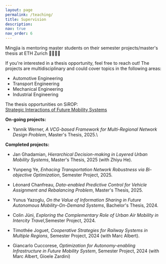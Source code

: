 ```yaml
---
layout: page
permalink: /teaching/
title: Supervision
description: 
nav: true
nav_order: 6
---
```


Mingjia is mentoring master students on their semester projects/master's thesis at ETH Zurich :woman_student::man_student:

If you're interested in a thesis opportunity, feel free to reach out! The projects are multidisciplinary and could cover topics in the following areas:
* Automotive Engineering
* Transport Engineering
* Mechanical Engineering
* Industrial Engineering

The thesis opportunities on SiROP: \
[Strategic Interactions of Future Mobility Systems](https://sirop.org/app/c62b4682-d2f1-460b-969c-6b739c36e6ea?_s=TwYdU2RY4vlQor-1&_k=TWKCQtaf6fBs5Xu6&4)


 **On-going projects:**
* Yannik Werner, _A VCG-based Framework for Multi-Regional Network Design Problem_, Master's Thesis, 2025.\
<!-- 
<small> Keywords: Vickery-Clarke-Groves (VCG) mechanism, Hierarchical multi-agent system,  Investment allocation.</small>
 -->

**Completed projects:**

* Jan Ghadamian, _Hierarchical Decision-making in Layered Urban Mobility Systems_, Master's Thesis, 2025 (with Zhiyu He).<br>
<!-- 
<small> Keywords: Multi-leader multi-follower stackelberg game, Model-free optimization.</small>
-->
* Yunpeng Ye, _Enhacing Transportation Network Robustness via Bi-objective Optimization_,   Semester Project, 2025.<br>
<!-- 
<small> 
Keywords: Graph theory, Network robustness, Optimization.
</small>
-->
* Léonard Chanfreau, _Data-enabled Predictive Control for Vehicle Assignment and Rebalancing Problem_, Master's Thesis, 2025.<br>
<!-- 
<small> 
Keywords: Data-driven MPC,  Mobility-on-Demand.
</small>
-->
* Yunus Yazoglu, _On the Value of Information Sharing in Future Autonomous Mobility-On-Demand Systems_, Bachelor's Thesis, 2024.<br>
<!-- 
<small> 
Keywords: Information Sharing, Vehicle rebalancing, Multi-agent environment.
</small>
-->
* Colin Jüni, _Exploring the Complementary Role of Urban Air Mobility in Intercity Travel_,Semester Project, 2024.<br>
<!-- 
<small> 
Keywords: Model predictive control, Urban air mobility, Transportation disruption.
</small>
-->
* Timothée Joguet, _Cooperative Strategies for Railway Systems in Multiple Regions_, Semester Project, 2024 (with Marc Albert).<br>
<!-- 
<small>
Keywords: Game theory, Network design problem.
</small>
-->
* Giancarlo Cuccorese, _Optimization for Autonomy-enabling Infrastructure in Future Mobility System_, Semester Project, 2024  (with Marc Albert, Gioele Zardini)<br>
<!-- 
<small>
 Co-supervisor: Marc Albert, Gioele Zardini\
 Title: Optimization for Autonomy-enabling Infrastructure in Future Mobility System\
 Keywords: Network flow optimization, Autonomy-enabling infrastrcutre allocation.
</small>
-->
